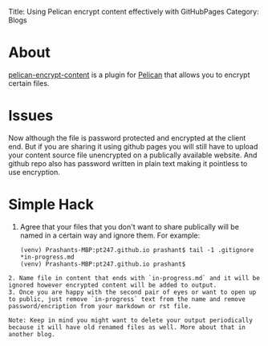 Title: Using Pelican encrypt content effectively with GitHubPages
Category: Blogs

# About
[pelican-encrypt-content](https://github.com/mindcruzer/pelican-encrypt-content) is a plugin for [Pelican](http://docs.getpelican.com/en/stable/) that allows you to encrypt certain files. 

# Issues
Now although the file is password protected and encrypted at the client end. But if you are sharing it using github pages you will still have to upload your content source file unencrypted on a publically available website. And github repo also has password written in plain text making it pointless to use encryption.

# Simple Hack
1. Agree that your files that you don't want to share publically will be named in a certain way and ignore them. For example:
    ```
    (venv) Prashants-MBP:pt247.github.io prashant$ tail -1 .gitignore
    *in-progress.md
    (venv) Prashants-MBP:pt247.github.io prashant$ 
```
2. Name file in content that ends with `in-progress.md` and it will be ignored however encrypted content will be added to output.
3. Once you are happy with the second pair of eyes or want to open up to public, just remove `in-progress` text from the name and remove password/encription from your markdown or rst file. 

Note: Keep in mind you might want to delete your output periodically because it will have old renamed files as well. More about that in another blog.
